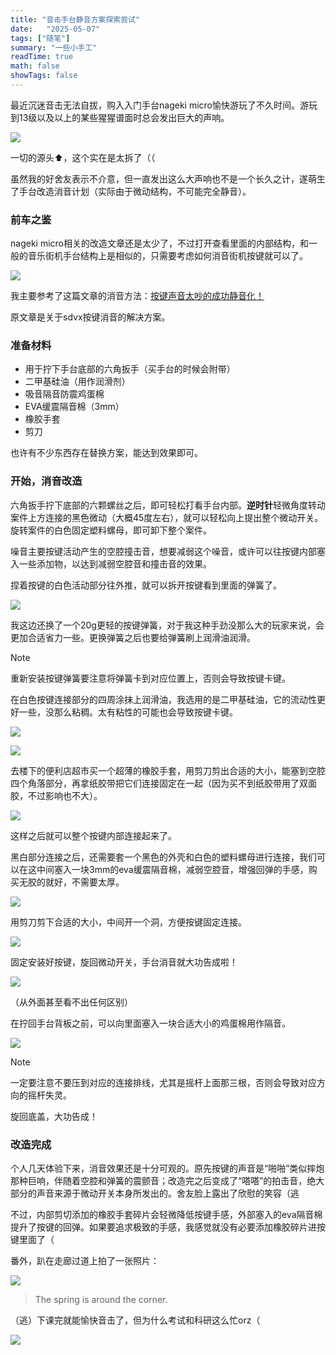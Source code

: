 ```yaml
---
title: "音击手台静音方案探索尝试"
date:   "2025-05-07"
tags: ["随笔"]
summary: "一些小手工"
readTime: true
math: false
showTags: false
---
```




最近沉迷音击无法自拔，购入入门手台nageki micro愉快游玩了不久时间。游玩到13级以及以上的某些猩猩谱面时总会发出巨大的声响。

![](https://blogxiaozheng.oss-cn-beijing.aliyuncs.com/images/20250507081137354.png)

一切的源头⬆️，这个实在是太拆了（（

虽然我的好舍友表示不介意，但一直发出这么大声响也不是一个长久之计，遂萌生了手台改造消音计划（实际由于微动结构，不可能完全静音）。

### 前车之鉴

nageki micro相关的改造文章还是太少了，不过打开查看里面的内部结构，和一般的音乐街机手台结构上是相似的，只需要考虑如何消音街机按键就可以了。

![](https://blogxiaozheng.oss-cn-beijing.aliyuncs.com/images/20250507081736130.png)

我主要参考了这篇文章的消音方法：[按键声音太吵的成功静音化！](https://aka-nabe.com/entry/sdvx-controller-seionka/)

原文章是关于sdvx按键消音的解决方案。

### 准备材料

- 用于拧下手台底部的六角扳手（买手台的时候会附带）
- 二甲基硅油（用作润滑剂）
- 吸音隔音防震鸡蛋棉
- EVA缓震隔音棉（3mm）
- 橡胶手套
- 剪刀

也许有不少东西存在替换方案，能达到效果即可。

### 开始，消音改造

六角扳手拧下底部的六颗螺丝之后，即可轻松打看手台内部。**逆时针**轻微角度转动案件上方连接的黑色微动（大概45度左右），就可以轻松向上提出整个微动开关。旋转案件的白色固定塑料螺母，即可卸下整个案件。

噪音主要按键活动产生的空腔撞击音，想要减弱这个噪音，或许可以往按键内部塞入一些添加物，以达到减弱空腔音和撞击音的效果。

捏着按键的白色活动部分往外推，就可以拆开按键看到里面的弹簧了。

![](https://blogxiaozheng.oss-cn-beijing.aliyuncs.com/images/20250507083216364.png)

我这边还换了一个20g更轻的按键弹簧，对于我这种手劲没那么大的玩家来说，会更加合适省力一些。更换弹簧之后也要给弹簧刷上润滑油润滑。

> [!NOTE]
>
> 重新安装按键弹簧要注意将弹簧卡到对应位置上，否则会导致按键卡键。

在白色按键连接部分的四周涂抹上润滑油，我选用的是二甲基硅油，它的流动性更好一些，没那么粘稠。太有粘性的可能也会导致按键卡键。

![](https://blogxiaozheng.oss-cn-beijing.aliyuncs.com/images/20250507084343579.png)

![](https://blogxiaozheng.oss-cn-beijing.aliyuncs.com/images/20250507084138456.png)

去楼下的便利店超市买一个超薄的橡胶手套，用剪刀剪出合适的大小，能塞到空腔四个角落部分，再拿纸胶带把它们连接固定在一起（因为买不到纸胶带用了双面胶，不过影响也不大）。

![](https://blogxiaozheng.oss-cn-beijing.aliyuncs.com/images/20250507084605696.png)

这样之后就可以整个按键内部连接起来了。

黑白部分连接之后，还需要套一个黑色的外壳和白色的塑料螺母进行连接，我们可以在这中间塞入一块3mm的eva缓震隔音棉，减弱空腔音，增强回弹的手感，购买无胶的就好，不需要太厚。

![](https://blogxiaozheng.oss-cn-beijing.aliyuncs.com/images/20250507085039390.png)

用剪刀剪下合适的大小，中间开一个洞，方便按键固定连接。

![](https://blogxiaozheng.oss-cn-beijing.aliyuncs.com/images/20250507085056105.png)

固定安装好按键，旋回微动开关，手台消音就大功告成啦！

![](https://blogxiaozheng.oss-cn-beijing.aliyuncs.com/images/20250507085120080.png)

（从外面甚至看不出任何区别）

在拧回手台背板之前，可以向里面塞入一块合适大小的鸡蛋棉用作隔音。

![](https://blogxiaozheng.oss-cn-beijing.aliyuncs.com/images/20250507085314153.png)

> [!NOTE]
>
> 一定要注意不要压到对应的连接排线，尤其是摇杆上面那三根，否则会导致对应方向的摇杆失灵。

旋回底盖，大功告成！

### 改造完成

个人几天体验下来，消音效果还是十分可观的。原先按键的声音是“啪啪”类似摔炮那种巨响，伴随着空腔和弹簧的震颤音；改造完之后变成了“嗒嗒”的拍击音，绝大部分的声音来源于微动开关本身所发出的。舍友脸上露出了欣慰的笑容（逃

不过，内部剪切添加的橡胶手套碎片会轻微降低按键手感，外部塞入的eva隔音棉提升了按键的回弹。如果要追求极致的手感，我感觉就没有必要添加橡胶碎片进按键里面了（

番外，趴在走廊过道上拍了一张照片：

![](https://blogxiaozheng.oss-cn-beijing.aliyuncs.com/images/20250507090100150.png)

> The spring is around the corner.

（逃）下课完就能愉快音击了，但为什么考试和科研这么忙orz（

![](https://blogxiaozheng.oss-cn-beijing.aliyuncs.com/images/20250507090256520.png)
